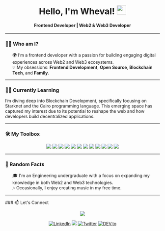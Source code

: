 <h1 align="center">Hello, I'm Wheval! <img src="https://raw.githubusercontent.com/iampavangandhi/iampavangandhi/master/gifs/Hi.gif" width="30px" /></h1>

<h4 align="center">Frontend Developer | Web2 & Web3 Developer</h4>

---

### 🐱‍👤 Who am I?

<ul style="list-style: none;">
  <li>🌍 I’m a frontend developer with a passion for building engaging digital experiences across Web2 and Web3 ecosystems.</li>
  <li>💡 My obsessions: <b>Frontend Development</b>, <b>Open Source</b>, <b>Blockchain Tech</b>, and <b>Family</b>.</li>
</ul>

---

### 🤸‍♂️ Currently Learning

I’m diving deep into Blockchain Development, specifically focusing on Starknet and the Cairo programming language. This emerging space has captured my interest due to its potential to reshape the web and how developers build decentralized applications.

---

### 🛠 My Toolbox

<p align="center">
  <img src="https://img.shields.io/badge/-HTML5-000000?style=for-the-badge&logo=HTML5" />
  <img src="https://img.shields.io/badge/-CSS3-000000?style=for-the-badge&logo=CSS3" />
  <img src="https://img.shields.io/badge/tailwindcss-000000?style=for-the-badge&logo=tailwind-css&logoColor=white" />
  <img src="https://img.shields.io/badge/-JavaScript-000000?style=for-the-badge&logo=javascript" />
  <img src="https://img.shields.io/badge/-React-000000?style=for-the-badge&logo=react" />
  <img src="https://img.shields.io/badge/-Cairo-000000?style=for-the-badge&logo=cairo" />
  <img src="https://img.shields.io/badge/Next-black?style=for-the-badge&logo=next.js&logoColor=white" />
  <img src="https://img.shields.io/badge/-Redux-000000?style=for-the-badge&logo=redux&logoColor=white" />
  <img src="https://img.shields.io/badge/-npm-000000?style=for-the-badge&logo=npm" />
  <img src="https://img.shields.io/badge/-TypeScript-000000?style=for-the-badge&logo=typescript" />
  <img src="http://img.shields.io/badge/-Git-000000?style=for-the-badge&logo=Git" />
  <img src="http://img.shields.io/badge/-Figma-000000?style=for-the-badge&logo=figma" />
</p>

---

### 🔮 Random Facts

<ul style="list-style: none;">
  <li>🎓 I'm an Engineering undergraduate with a focus on expanding my knowledge in both Web2 and Web3 technologies.</li>
  <li>🎶 Occasionally, I enjoy creating music in my free time.</li>
</ul>

---

<div align="center">
<!--   <a href="#" title="Wheval">
    <img width="500" src="https://github-readme-stats.vercel.app/api/top-langs/?username=wheval&hide=c%23,powershell,Mathematica,Ruby,Objective-C,Objective-C%2b%2b,Cuda&title_color=ffffff&text_color=ffffff&icon_color=61dafb&bg_color=000000&langs_count=8&layout=compact&border_color=61dafb&hide_border=true" />
    <br/>
  </a> -->
<!--   <a href="#" title="Wheval">
    <img width="500" src="https://github-readme-stats.vercel.app/api?username=wheval&show_icons=true&theme=react&title_color=ffffff&bg_color=000000&border_color=ffffff&hide_border=true" />
  </a> -->
<!--   <p><img width="500" align="center" src="https://github-readme-streak-stats.herokuapp.com/?user=wheval&theme=highcontrast&title_color=ffffff&text_color=ffffff&icon_color=61dafb&bg_color=000000&border_color=61dafb&hide_border=true" alt="wheval" /></p> -->
</div>

<!--->

### 📫 Let's Connect

<div align="center">
  <p align="">
    <a href="https://www.codewars.com/users/wheval" target="_blank"><img src="https://www.codewars.com/users/wheval/badges/micro"/></a>
  </p>
  
  <a href="https://www.linkedin.com/in/wheval/" target="_blank"><img src="https://img.shields.io/badge/LinkedIn-%230077B5.svg?&style=flat-square&logo=linkedin&logoColor=white" alt="LinkedIn"></a>
  <a target="_blank" href="mailto:whevalmezeegbe@gmail.com"><img src="https://img.shields.io/badge/-Gmail-black?&style=flat-square&logo=Gmail&logoColor=white&link=mailto:whevalmezeegbe@gmail.com"></a> 
  <a href="https://twitter.com/whevaldev" target="_blank"><img src="https://img.shields.io/badge/Twitter-%231877F2.svg?&style=flat-square&logo=twitter&logoColor=white" alt="Twitter"></a>
  <a href="https://dev.to/whevaltech" target="_blank"><img src="https://img.shields.io/badge/DEV-%230A0A0A.svg?&style=flat-square&logo=DEV.to&logoColor=white" alt="DEV.to"></a>
</div>
